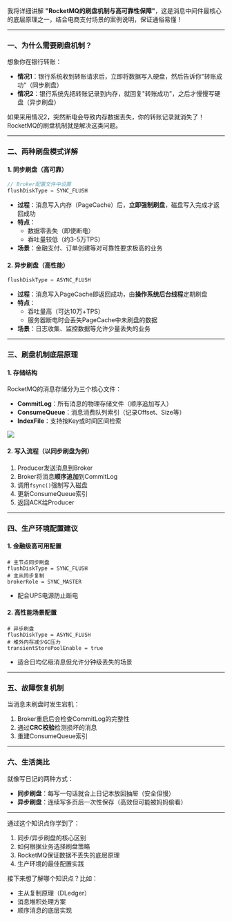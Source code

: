 我将详细讲解 **"RocketMQ的刷盘机制与高可靠性保障"**，这是消息中间件最核心的底层原理之一，结合电商支付场景的案例说明，保证通俗易懂！

---

### 一、为什么需要刷盘机制？
想象你在银行转账：
- **情况1**：银行系统收到转账请求后，立即将数据写入硬盘，然后告诉你"转账成功"（同步刷盘）
- **情况2**：银行系统先把转账记录到内存，就回复"转账成功"，之后才慢慢写硬盘（异步刷盘）

如果采用情况2，突然断电会导致内存数据丢失，你的转账记录就消失了！RocketMQ的刷盘机制就是解决这类问题。

---

### 二、两种刷盘模式详解
#### 1. 同步刷盘（高可靠）
```java
// Broker配置文件中设置
flushDiskType = SYNC_FLUSH
```
- **过程**：消息写入内存（PageCache）后，**立即强制刷盘**，磁盘写入完成才返回成功
- **特点**：
  - 数据零丢失（即使断电）
  - 吞吐量较低（约3-5万TPS）
- **场景**：金融支付、订单创建等对可靠性要求极高的业务

#### 2. 异步刷盘（高性能）
```java
flushDiskType = ASYNC_FLUSH
```
- **过程**：消息写入PageCache即返回成功，由**操作系统后台线程**定期刷盘
- **特点**：
  - 吞吐量高（可达10万+TPS）
  - 服务器断电时会丢失PageCache中未刷盘的数据
- **场景**：日志收集、监控数据等允许少量丢失的业务

---

### 三、刷盘机制底层原理
#### 1. 存储结构
RocketMQ的消息存储分为三个核心文件：
- **CommitLog**：所有消息的物理存储文件（顺序追加写入）
- **ConsumeQueue**：消息消费队列索引（记录Offset、Size等）
- **IndexFile**：支持按Key或时间区间检索

![](https://img-blog.csdnimg.cn/20201103111705697.png)

#### 2. 写入流程（以同步刷盘为例）
1. Producer发送消息到Broker
2. Broker将消息**顺序追加**到CommitLog
3. 调用`fsync()`强制写入磁盘
4. 更新ConsumeQueue索引
5. 返回ACK给Producer

---

### 四、生产环境配置建议
#### 1. 金融级高可用配置
```properties
# 主节点同步刷盘
flushDiskType = SYNC_FLUSH
# 主从同步复制
brokerRole = SYNC_MASTER
```
- 配合UPS电源防止断电

#### 2. 高性能场景配置
```properties
# 异步刷盘
flushDiskType = ASYNC_FLUSH
# 堆外内存减少GC压力
transientStorePoolEnable = true
```
- 适合日均亿级消息但允许分钟级丢失的场景

---

### 五、故障恢复机制
当消息未刷盘时发生宕机：
1. Broker重启后会检查CommitLog的完整性
2. 通过**CRC校验**检测损坏的消息
3. 重建ConsumeQueue索引

---

### 六、生活类比
就像写日记的两种方式：
- **同步刷盘**：每写一句话就合上日记本放回抽屉（安全但慢）
- **异步刷盘**：连续写多页后一次性保存（高效但可能被妈妈偷看）

---

通过这个知识点你学到了：
1. 同步/异步刷盘的核心区别
2. 如何根据业务选择刷盘策略
3. RocketMQ保证数据不丢失的底层原理
4. 生产环境的最佳配置实践

接下来想了解哪个知识点？比如：
- 主从复制原理（DLedger）
- 消息堆积处理方案
- 顺序消息的底层实现
